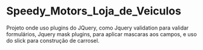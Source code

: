 # Speedy_Motors_Loja_de_Veiculos
Projeto onde uso plugins do JQuery, como Jquery validation para validar formulários, Jquery mask plugins, para aplicar mascaras aos campos, e uso do slick para construção de carrosel.
